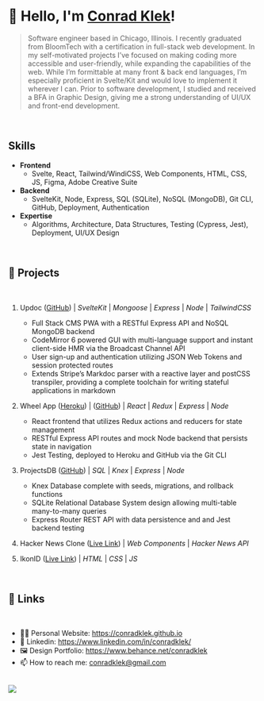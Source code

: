 # 👋 Hello, I'm [Conrad Klek](https://conradklek.github.io)!
> Software engineer based in Chicago, Illinois. I recently graduated from BloomTech with a certification in full-stack web development. In my self-motivated projects I’ve focused on making coding more accessible and user-friendly, while expanding the capabilities of the web. While I’m formittable at many front & back end languages, I’m especially proficient in Svelte/Kit and would love to implement it wherever I can. Prior to software development, I studied and received a BFA in Graphic Design, giving me a strong understanding of UI/UX and front-end development. 

<br />

## Skills
- **Frontend**
  - Svelte, React, Tailwind/WindiCSS, Web Components, HTML, CSS, JS, Figma, Adobe Creative Suite
- **Backend**
  - SvelteKit, Node, Express, SQL (SQLite), NoSQL (MongoDB), Git CLI, GitHub, Deployment, Authentication
- **Expertise**
  - Algorithms, Architecture, Data Structures, Testing (Cypress, Jest), Deployment, UI/UX Design

<br />

## 🚀 Projects

<br />

1. Updoc ([GitHub](https://github.com/conradklek/updoc)) | _SvelteKit_ | _Mongoose_ | _Express_ | _Node_ | _TailwindCSS_
   -  Full Stack CMS PWA with a RESTful Express API and NoSQL MongoDB backend
   -  CodeMirror 6 powered GUI with multi-language support and instant client-side HMR via the Broadcast Channel API
   -  User sign-up and authentication utilizing JSON Web Tokens and session protected routes
   -  Extends Stripe’s Markdoc parser with a reactive layer and postCSS transpiler, providing a complete toolchain for writing stateful applications in markdown

2. Wheel App ([Heroku](https://advanced-state-wheel.herokuapp.com/quiz-new)) | ([GitHub](https://github.com/conradklek/web-sprint-challenge-advanced-state)) | _React_ | _Redux_ | _Express_ | _Node_
   -  React frontend that utilizes Redux actions and reducers for state management
   -  RESTful Express API routes and mock Node backend that persists state in navigation
   -  Jest Testing, deployed to Heroku and GitHub via the Git CLI

3. ProjectsDB ([GitHub](https://github.com/conradklek/web-sprint-challenge-adding-data-persistence)) | _SQL_ | _Knex_ | _Express_ | _Node_
   -  Knex Database complete with seeds, migrations, and rollback functions
   -  SQLite Relational Database System design allowing multi-table many-to-many queries
   -  Express Router REST API with data persistence and and Jest backend testing

4. Hacker News Clone ([Live Link](https://conradklek.github.io/hack)) | _Web Components_ | _Hacker News API_

5. IkonID ([Live Link](https://ikonid.us)) | _HTML_ | _CSS_ | _JS_

<br />

## 🔗 Links

<br />

- 👨‍💻 Personal Website: https://conradklek.github.io
- 📃 Linkedin: https://www.linkedin.com/in/conradklek/
- 🖼 Design Portfolio: https://www.behance.net/conradklek
- 📫 How to reach me: conradklek@gmail.com

<br />

<img align="center" display="block" src="https://github-readme-stats.vercel.app/api?username=conradklek&show_icons=true&hide_border=true">
